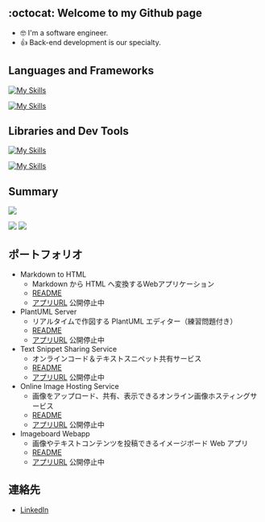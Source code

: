 ## :octocat: Welcome to my Github page

- :nerd_face: I'm a software engineer.
- 👍 Back-end development is our specialty.

## Languages and Frameworks
[![My Skills](https://skillicons.dev/icons?i=js,ts,python,java,php,c,cpp,bash,powershell)](https://skillicons.dev)

[![My Skills](https://skillicons.dev/icons?i=react,nextjs)](https://skillicons.dev)

## Libraries and Dev Tools
[![My Skills](https://skillicons.dev/icons?i=git,github,githubactions,docker,aws,linux,nginx,maven,npm)](https://skillicons.dev)

[![My Skills](https://skillicons.dev/icons?i=mysql)](https://skillicons.dev)

## Summary
![](http://github-profile-summary-cards.vercel.app/api/cards/profile-details?username=haru864&theme=github)

![](http://github-profile-summary-cards.vercel.app/api/cards/most-commit-language?username=haru864&theme=github)
![](http://github-profile-summary-cards.vercel.app/api/cards/stats?username=haru864&theme=github)

## ポートフォリオ
- Markdown to HTML
  - Markdown から HTML へ変換するWebアプリケーション
  - [README](https://github.com/haru864/MarkdownToHTML_Web)
  - [アプリURL](https://mdtohtml.haru864.com) 公開停止中
- PlantUML Server
  - リアルタイムで作図する PlantUML エディター（練習問題付き）
  - [README](https://github.com/haru864/PlantUMLServer)
  - [アプリURL](https://plantumlserver.haru864.com) 公開停止中
- Text Snippet Sharing Service
  - オンラインコード＆テキストスニペット共有サービス
  - [README](https://github.com/haru864/TextSnippetSharingService)
  - [アプリURL](https://snippetshare.haru864.com/) 公開停止中
- Online Image Hosting Service
  - 画像をアップロード、共有、表示できるオンライン画像ホスティングサービス
  - [README](https://github.com/haru864/OnlineImageHostingService)
  - [アプリURL](https://imagehost.haru864.com/) 公開停止中
- Imageboard Webapp
  - 画像やテキストコンテンツを投稿できるイメージボード Web アプリ
  - [README](https://github.com/haru864/ImageboardWebapp)
  - [アプリURL](http://imageboard.haru864.com/) 公開停止中

## 連絡先
- [LinkedIn]()
